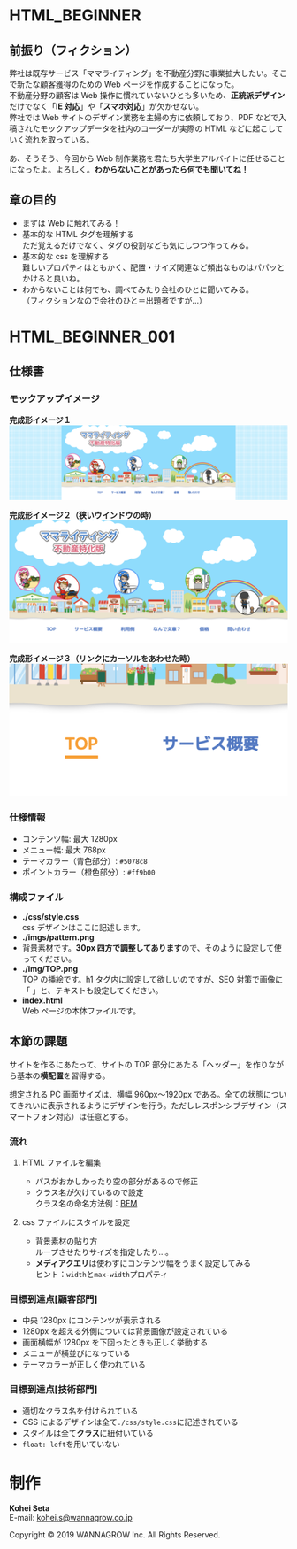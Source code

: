 # HTML_BEGINNER

## 前振り（フィクション）

弊社は既存サービス「ママライティング」を不動産分野に事業拡大したい。そこで新たな顧客獲得のための Web ページを作成することになった。  
不動産分野の顧客は Web 操作に慣れていないひとも多いため、**正統派デザイン**だけでなく「**IE 対応**」や「**スマホ対応**」が欠かせない。  
弊社では Web サイトのデザイン業務を主婦の方に依頼しており、PDF などで入稿されたモックアップデータを社内のコーダーが実際の HTML などに起こしていく流れを取っている。

あ、そうそう、今回から Web 制作業務を君たち大学生アルバイトに任せることになったよ。よろしく。**わからないことがあったら何でも聞いてね！**

## 章の目的

- まずは Web に触れてみる！
- 基本的な HTML タグを理解する  
  ただ覚えるだけでなく、タグの役割なども気にしつつ作ってみる。
- 基本的な css を理解する  
  難しいプロパティはともかく、配置・サイズ関連など頻出なものはパパッとかけると良いね。
- わからないことは何でも、調べてみたり会社のひとに聞いてみる。  
  （フィクションなので会社のひと＝出題者ですが...）

# HTML_BEGINNER_001

## 仕様書

### モックアップイメージ

**完成形イメージ１**  
![完成形イメージ１](HTML_BEGINNER_001_01.png)

**完成形イメージ２（狭いウインドウの時）**  
![完成形イメージ２](HTML_BEGINNER_001_02.png)

**完成形イメージ３（リンクにカーソルをあわせた時）**  
![完成形イメージ３](HTML_BEGINNER_001_03.png)

### 仕様情報

- コンテンツ幅: 最大 1280px
- メニュー幅: 最大 768px
- テーマカラー（青色部分）: `#5078c8`
- ポイントカラー（橙色部分）: `#ff9b00`

### 構成ファイル

- **./css/style.css**  
  css デザインはここに記述します。
- **./imgs/pattern.png**
- 背景素材です。**30px 四方で調整してあります**ので、そのように設定して使ってください。
- **./img/TOP.png**  
  TOP の挿絵です。h1 タグ内に設定して欲しいのですが、SEO 対策で画像に「 」と、テキストも設定してください。
- **index.html**  
  Web ページの本体ファイルです。

## 本節の課題

サイトを作るにあたって、サイトの TOP 部分にあたる「ヘッダー」を作りながら基本の**横配置**を習得する。

想定される PC 画面サイズは、横幅 960px〜1920px である。全ての状態についてきれいに表示されるようにデザインを行う。ただしレスポンシブデザイン（スマートフォン対応）は任意とする。

### 流れ

1.  HTML ファイルを編集

    - パスがおかしかったり空の部分があるので修正
    - クラス名が欠けているので設定  
      クラス名の命名方法例：[BEM](https://tech-dig.jp/bem-css-html/)

2.  css ファイルにスタイルを設定
    - 背景素材の貼り方  
      ループさせたりサイズを指定したり...。
    - **メディアクエリ**は使わずにコンテンツ幅をうまく設定してみる  
      ヒント：`width`と`max-width`プロパティ

### 目標到達点[顧客部門]

- 中央 1280px にコンテンツが表示される
- 1280px を超える外側については背景画像が設定されている
- 画面横幅が 1280px を下回ったときも正しく挙動する
- メニューが横並びになっている
- テーマカラーが正しく使われている

### 目標到達点[技術部門]

- 適切なクラス名を付けられている
- CSS によるデザインは全て`./css/style.css`に記述されている
- スタイルは全て**クラス**に紐付いている
- `float: left`を用いていない

# 制作

**Kohei Seta**  
E-mail: kohei.s@wannagrow.co.jp

Copyright &copy; 2019 WANNAGROW Inc. All Rights Reserved.
